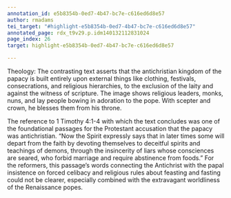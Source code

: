 ```yaml
---
annotation_id: e5b8354b-0ed7-4b47-bc7e-c616ed6d8e57
author: rmadams
tei_target: "#highlight-e5b8354b-0ed7-4b47-bc7e-c616ed6d8e57"
annotated_page: rdx_t9v29.p.idm140132112831024
page_index: 26
target: highlight-e5b8354b-0ed7-4b47-bc7e-c616ed6d8e57

---
```

Theology: The contrasting text asserts that the antichristian kingdom of the papacy is built entirely upon external things like clothing, festivals, consecrations, and religious hierarchies, to the exclusion of the laity and against the witness of scripture. The image shows religious leaders, monks, nuns, and lay people bowing in adoration to the pope. With scepter and crown, he blesses them from his throne. 

The reference to 1 Timothy 4:1-4 with which the text concludes was one of the foundational passages for the Protestant accusation that the papacy was antichristian. “Now the Spirit expressly says that in later times some will depart from the faith by devoting themselves to deceitful spirits and teachings of demons, through the insincerity of liars whose consciences are seared, who forbid marriage and require abstinence from foods.” For the reformers, this passage’s words connecting the Antichrist with the papal insistence on forced celibacy and religious rules about feasting and fasting could not be clearer, especially combined with the extravagant worldliness of the Renaissance popes. 
